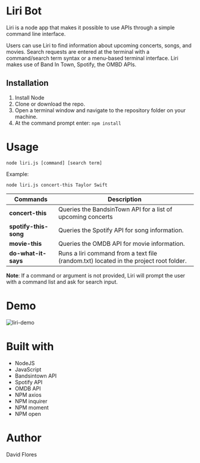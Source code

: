 # Liri Bot

Liri is a node app that makes it possible to use APIs through a simple command line interface.

Users can use Liri to find information about upcoming concerts, songs, and movies. Search requests are entered at the terminal with a command/search term syntax or a menu-based terminal interface. Liri makes use of Band In Town, Spotify, the OMBD APIs.

## Installation

1. Install Node 
2. Clone or download the repo.
3. Open a terminal window and navigate to the repository folder on your machine.
4. At the command prompt enter: `npm install`

# Usage

```
node liri.js [command] [search term]
```
Example:
```
node liri.js concert-this Taylor Swift
```

Commands | Description
---------|------------
**concert-this**      | Queries the BandsinTown API for a list of upcoming concerts  
**spotify-this-song** | Queries the Spotify API for song information.
**movie-this**        | Queries the OMDB API for movie information.
**do-what-it-says**   | Runs a liri command from a text file (random.txt) located in the project root folder.

**Note**: If a command or argument is not provided, Liri will prompt the user with a command list and ask for search input.

# Demo
![liri-demo](https://user-images.githubusercontent.com/59757720/78717637-c6fc1d80-78d5-11ea-828f-df59aadeefa1.gif)
# Built with
* NodeJS
* JavaScript
* Bandsintown API
* Spotify API
* OMDB API
* NPM axios
* NPM inquirer
* NPM moment
* NPM open

# Author
David Flores
